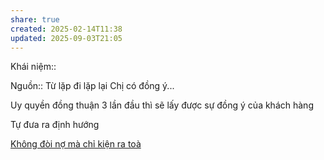 ```yaml
---
share: true
created: 2025-02-14T11:38
updated: 2025-09-03T21:05
---
```

Khái niệm:: 

Nguồn:: 
Từ lặp đi lặp lại 
Chị có đồng ý... 

Uy quyền đồng thuận
3 lần đầu thì sẽ lấy được sự đồng ý của khách hàng 

Tự đưa ra định hướng

[Không đòi nợ mà chỉ kiện ra toà](./Kh%C3%B4ng%20%C4%91%C3%B2i%20n%E1%BB%A3%20m%C3%A0%20ch%E1%BB%89%20ki%E1%BB%87n%20ra%20to%C3%A0.md)
